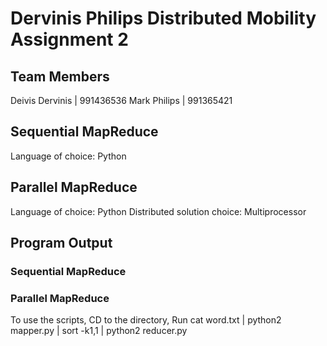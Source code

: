 # Dervinis Philips Distributed Mobility Assignment 2

## Team Members
Deivis Dervinis | 991436536
Mark Philips | 991365421

## Sequential MapReduce
Language of choice: Python

## Parallel MapReduce
Language of choice: Python
Distributed solution choice: Multiprocessor

## Program Output
### Sequential MapReduce

### Parallel MapReduce


To use the scripts, CD to the directory, Run
cat word.txt | python2 mapper.py | sort -k1,1 | python2 reducer.py
